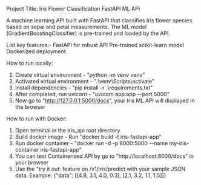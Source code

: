 Project Title: Iris Flower Classification FastAPI ML API

A machine learning API built with FastAPI that classifies Iris flower species based on sepal and petal measurements. The ML model (GradientBoostingClassifier) is pre-trained and loaded by the API.

List key features:-
  FastAPI for robust API
  Pre-trained scikit-learn model
  Dockerized deployment

How to run locally:
1. Create virtual environment - "python -m venv venv"
2. Activated virtual environment - ".\venv\Scripts\activate"
3. install dependencies - "pip install -r .\requirements.txt"
4. After completed, run uvicorn - "uvicorn app:app --port 5000"
5. Now go to "http://127.0.0.1:5000/docs", your Iris ML API will displayed in the browser

How to run with Docker:
1. Open terminal in the iris_api root directory
2. Build docker image - Run "docker build -t iris-fastapi-app"
3. Run docker container - "docker run -d -p 8000:5000 --name my-iris-container iris-fastapi-app"
4. You can test Containerized API by go to "http://localhost:8000/docs" in your browser
5. Use the "try it out: feature on /v1/iris/predict with your sample JSON data. Example: {"data": [[4.8, 3.1, 4.0, 0.3], [2.1, 3.2, 1.1, 1.5]]}
